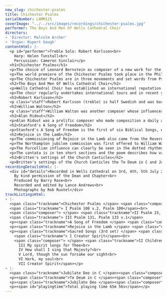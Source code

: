 ```yaml
---
new_slug: chichester-psalms
title: Chichester Psalms
serialNumber: LAMM125
coverImage: "../../src/images/recordings/chichester-psalms.jpg"
performer: The Boys And Men Of Wells Cathedral Choir
directors:
- 'Director: Malcolm Archer'
- 'Organ: Rupert Gough'
contentHtml: |-
  <p id="performer">Treble Solo: Robert Karlsson<br>
    Harp: Helen Tunstall<br>
    Percussion: Cameron Sinclair</p>
  <h1>Chichester Psalms</h1>
  <p>The choice of Leonard Bernstein as composer of a new work for the 1965 Southern Cathedral's Festival at Chichester Cathedral was an inspired one, and the wisdom of the organist, John Birch, and the Dean, Walter Hussey in commissioning Bernstein ensured the creation of something different and exciting, a work which was destined to become firmly in the domain of significant choral compositions of the 20th century.</p>
  <p>The world premiere of the Chichester Psalms took place in the Philharmonic Hall, New York in 1965 with the composer conducting, followed by the performance in the Chichester Festival in July that year, conducted by John Birch. It quickly established itself as an enduringly popular work with choirs. Bernstein's stunning musicianship and instinctive talent as a composer had already been proven in his world famous works for the stage, most notably in West Side Story, a brilliant score which combines classical and popular styles in a clever, highly successful and racy manner. However, Bernstein as a composer for the church was a dimension waiting to be explored. Given his own Jewish roots, it is hardly surprising that he was attracted by the idea, nor surprising that he should choose the words of the Psalms and set them in Hebrew. Wisely, he provided two versions of the work, one for orchestra and a slimmed down, but no less effective, version for organ, harp and percussion.</p>
  <p>The Chichester Psalms are in three movements and set words from Psalms 108, 100, 23, 2 and Psalms 131 and 133. The work was Bernstein's first composition after his third Symphony, the Kaddish Symphony. Both works have strongly Jewish influences, but where the Symphony is full of tension and despair, the Chichester Psalms is serene and joyful. It is a strongly tonal work showing Bernstein's reaction against a period of experimentation with twelve tone music, an experiment which he ultimately discarded as being untrue to his own natural musical personality: 'It just wasn't my music, it wasn't honest'. The declamatory opening uses the interval of the seventh, (an interval that pervades both the first and last movements) followed by an extrovert and highly rhythmic setting of Psalm 100. The serene second movement is the setting of Psalm 23, and opens with a lyrical solo to be sung by either a boy or a counter-tenor. The chorus sopranos echo the solo song until the serenity is broken by the men's voices singing verses from Psalm 2; 'Why do the heathen so furiously rage together', though the calm mood of the opening returns later. After an opening prelude to the third movement, reflecting some of the discord and tension of the second movement, the tranquil mood returns with a hushed and flowing melody in 10/4, a setting of Psalm 131 and the first verse of Psalm 133. Here, perhaps for the first time in the work, we catch a glimpse of Bernstein the stage composer, with his bursting melodic exuberance. The work ends with quiet and peaceful unaccompanied singing of the words;'behold how good and joyful a thing it is; brethren to dwell together in unity'.</p>
  <h2>The Boys And Men Of Wells Cathedral Choir</h2>
  <p>Wells Cathedral Choir has established an international reputation through its many recordings, broadcasts and tours. The choir, which sings the daily services in the cathedral, has an extensive repertoire from all historical periods. The music foundation at Wells consists of 18 boy choristers and 18 girl choristers (two separate choirs) 9 vicars choral, 3 choral scholars and 3 organists. The history of the choir is as old as the building itself and records of the Vicars Choral go back to 1136. It is known that there were boys singing in Wells even earlier than that. In the fourteenth century, the Bishop provided the choir with a proper income and built Vicars Close, a unique mediaeval street which still exists today housing all the organists and choirmen. In recent years the choir has included choral scholars who are either gap year students or postgraduates who serve for one or two years.</p>
  <p>The choir regularly undertakes international tours and in recent years it has visited Canada, the USA, France, Italy, Germany, Brazil, Singapore and New Zealand. The Choir makes an average of two recordings each year, and the Vicars Choral have also produced several recordings on their own of both sacred and secular repertoire.</p>
  <h2>Robert Karlsson</h2>
  <p class="staff">Robert Karlsson (treble) is half Swedish and was born in Orebro in 1987. He comes from a musical family; his stepfather works in the music business and his grandmother was a professional singer in Sweden. He is the oldest of five children, and he lives in Highbridge in Somerset. Robert became a chorister at Wells Cathedral and a pupil at Wells Cathedral School in September 1996 and since then he has become a regular soloist with the choir as well as Deputy Head Chorister. He has twice been a finalist in the BBC Young Chorister of the Year competition and has already sung solos on several recordings with the Cathedral Choir. When Robert is not singing, he can be found enjoying a variety of sports including rugby, football, hockey and judo.</p>
  <h2>William Walton</h2>
  <p class="staff">William Walton was another composer whose influences were in some way shaped by English Cathedral Music. He entered the choir school at Christ Church, Oxford in 1912, where he remained for six years as both chorister and undergraduate. His earliest compositions date from this time, and his Jubilate Deo also has close Christ Church connections. It was written in 1972 for the English Bach Festival and given its first performance in the Cathedral under Simon Preston, with Stephen Darlington playing the organ. Walton was present to hear it. It is a rhythmically clear-cut and exuberant setting, with double choir writing at the opening, though the central section for soloists has a more gentle treatment for the words'Be ye sure that the Lord he is God'.</p>
  <h2>Alan Ridout</h2>
  <p>Alan Ridout was a prolific composer who made composition a daily and enjoyable discipline. His wide range of works include choral and organ music, chamber music, ballets, operettas and orchestral works. He also taught composition. For the majority of his working life, he lived in the shadow of cathedral music and never more fruitfully than in Canterbury, where his musical relationship with Allan Wicks was creative and productive. It was for him that he wrote his first and second sets of Sacred Songs. Alan Ridout was very drawn by the sound of different cathedral choirs with their own distinctive characteristics, and it was after hearing the sound of Guildford Cathedral boys under Barry Rose in a TV documentary about Ridout's work'Moses and the Red Sea', that he wrote his Sacred Songs, set 3 dedicating them to the Guildford choristers. Since Guildford Cathedral was dedicated to the Holy Spirit, Barry Rose suggested that a Whitsuntide theme would be appropriate, as exemplified in the opening song which is repeated at the end;'Creator Spirit, by whose Aid'.</p>
  <h2>Stanford's A Song of Freedom</h2>
  <p>Stanford's A Song of Freedom is the first of six Biblical Songs, each bearing a specific title; others include 'A Song of Peace' and 'A Song of Wisdom'. They were published in 1909 and'A Song of Freedom' was written for the voice of baritone Harry Plunket Greene (1865-1936) who was a good friend of Stanford's. It sets verses 1-4 and 5-7 from Psalm 126 as two verses each followed by the refrain 'whereof we rejoice'. Stanford intended each of these songs to be followed by an arrangement of a well-known hymn, in this case;'Let us with a gladsome mind'</p>
  <h2>Rejoice in the Lamb</h2>
  <p>The commissioning of Rejoice in the Lamb also came from the Reverend Walter Hussey, then vicar of St Matthew's Church, Northampton, who was looking for a commissioned work to celebrate the jubilee of the building in 1943. Hussey, always a great patron of the arts, commissioned not only from composers but also artists and sculptors while he was at Northampton. These included Henry Moore and Graham Sutherland and later, when he was Dean of Chichester, John Piper amongst others.</p>
  <p>The Northampton jubilee commission was first offered to William Walton, who declined, whereupon it was offered to Benjamin Britten, who accepted. This festival cantata is scored for soloists, choir and organ and Britten chooses words from the rambling and chaotic, yet highly visionary poem Jubilate Agno by Christopher Smart, written while Smart was in a mental institution. It had been published for the first time in 1939 and Britten was introduced to it while he was in America. As Peter Porter observed:'Smart captures in his poem an innocence known only perhaps to children and the benignly insane, and in doing so shows the rest of us... that heaven does indeed lie about us'. Humphrey Carpenter, Britten's biographer, describes Rejoice in the Lamb as standing as a pair and in relation to Serenade as A Ceremony of Carols does to Hymn to St. Cecilia. '....the influence of Purcell is perceptible for the first time in Britten's music. Once more innocence is depicted in musical simplicity'.</p>
  <p>The Purcellian influence can clearly be seen in the dotted rhythms of the Hallelujah section. It is the sheer economy of musical means which makes this work so magical. There is never a wasted note and the opening of the work is simplicity itself, with unison writing which rarely moves away from middle C, the note which is the start of every child's musical knowledge.</p>
  <p>The cantata is in ten short sections and the poem describes how various aspects of creation worship God, each in their own fashion. The lyrical writing for 'my cat Jeoffry' is given to a boy soloist, and the organ accompaniment paints with vivid colour the feline athleticism of the cat 'wreathing his body seven times round with elegant quickness'. Equally athletic is the mouse, sung by the alto, whilst calm and poetic are the flowers, lyrically painted by the tenor soloist. Smart personifies the flower as 'glorifying God' and 'the root parries the adversary' whilst Britten's music responds with sublime integrity. Smart also describes his own suffering and likens the misunderstanding and mistreatment he has suffered to the suffering of Christ, though Christ's deliverance from these is an occasion to praise him. The bass solo in the eighth section describes four letters of the alphabet (ÔH is a spirit' being a pun on 'aspirate') and the ninth section for full chorus describes the musical instruments and how they praise God, before the Hallelujah section returns to finish the work.</p>
  <h2>Britten's settings of the Church Canticles</h2>
  <p>Britten's settings of the Church Canticles the Te Deum in C and Jubilate Deo though written at separate times, work well as a pair, since they are in the same key. The Te Deum was written for Maurice Vinden and the choir of St Mark's, North Audley Street, London, and the Jubilate for the choir of St. George's Chapel, Windsor, at the request of H.R.H. the Duke of Edinburgh. Britten's ingenious and original treatment of these texts reflects the musical imagination of a man unhampered by the sound of other familiar settings. Since he was not a church musician, he was able to approach these commissions from an entirely fresh viewpoint, and in so doing he created two enduring masterpieces. Again, musical simplicity is the key, and never more effectively than in the opening of the Te Deum in C which is built entirely on various inversions of a C major chord. The words'Thou art the King of glory, O Christ' are seen through the eyes of a child, with a hauntingly lyrical treble solo. The vocal writing throughout the work is always colourfully and perfectly matched to the words, and the organ part is always supportive, effective and never lacking in interest. The charming Jubilate Deo is a concise and vivacious setting with a lively accompaniment and the bell-like opening consists of answering phrases from the upper and lower voices.</p>
recordingDetailsHtml: |-
  <div id="details">Recorded in Wells Cathedral on 3rd, 4th, 5th July 2000<br>
    By kind permission of the Dean and Chapter<br>
    Produced by Barry Rose<br>
    Recorded and edited by Lance Andrews<br>
    Photographs by Rob Ruutel</div>
trackListingsHtml:
- |-
  <span class="trackname">Chichester Psalms </span> <span class="composer">Leonard Bernstein</span><br>
  <span class="trackname"> I Psalm 108 v.2, Psalm 100</span><br>
  <span class="composer"> </span> <span class="trackname">II Psalm 23, Psalm 2 vv.1-4</span><br>
  <span class="trackname"> III Psalm 131, Psalm 133 v.1</span>
  <p><span class="trackname">A Song of Freedom </span> <span class="composer">Charles Villiers Stanford</span></p>
  <p><span class="trackname">Rejoice in the Lamb </span> <span class="composer">Benjamin Britten</span></p>
  <p><span class="trackname">Sacred Songs (3rd set) </span> <span class="composer">Alan Ridout</span><br>
    <span class="trackname"> I Creator Spirit</span><br>
    <span class="composer"> </span> <span class="trackname">II Children of the Heavenly King<br>
      III My spirit longs for Thee<br>
      IV How shall I sing that Majesty?<br>
      V Lord, though the sun forsake our sight<br>
      VI Hark, my soul<br>
      VII Creator Spirit</span></p>
- |-
  <span class="trackname">Jubilate Deo in C </span><span class="composer">Benjamin Britten</span>
  <p><span class="trackname">Te Deum in C </span><span class="composer">Benjamin Britten</span></p>
  <p><span class="trackname">Jubilate Deo </span><span class="composer">William Walton</span></p>
  <p><span id="playingtime">Total playing time 65m 56s</span></p>
---
```


